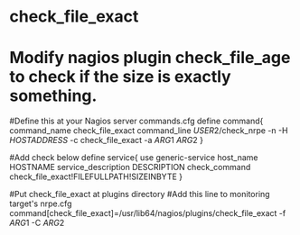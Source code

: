 # check_file_exact
# Modify nagios plugin check_file_age to check if the size is exactly something.
#Define this at your Nagios server commands.cfg
define command{
        command_name    check_file_exact
        command_line    $USER2$/check_nrpe -n -H $HOSTADDRESS$ -c check_file_exact -a $ARG1$ $ARG2$
        }

#Add check below
define service{
        use                     generic-service
        host_name               HOSTNAME
        service_description     DESCRIPTION
        check_command           check_file_exact!FILEFULLPATH!SIZEINBYTE
}

#Put check_file_exact at plugins directory
#Add this line to monitoring target's nrpe.cfg
command[check_file_exact]=/usr/lib64/nagios/plugins/check_file_exact -f $ARG1$ -C $ARG2$
